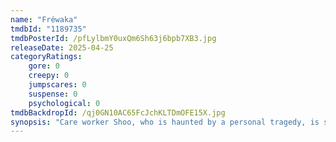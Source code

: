 ```yaml
---
name: "Fréwaka"
tmdbId: "1189735"
tmdbPosterId: /pfLylbmY0uxQm6Sh63j6bpb7XB3.jpg
releaseDate: 2025-04-25
categoryRatings:
    gore: 0
    creepy: 0
    jumpscares: 0
    suspense: 0
    psychological: 0
tmdbBackdropId: /qj0GN10AC65FcJchKLTDmOFE15X.jpg
synopsis: "Care worker Shoo, who is haunted by a personal tragedy, is sent to a remote village to care for an agoraphobic woman, who fears both her neighbours and the Na Sídhe – sinister folkloric entities she believes abducted her decades before."
---
```


